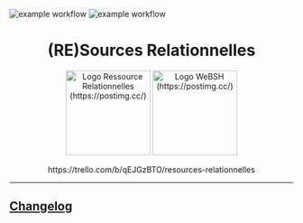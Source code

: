 ![example workflow](https://github.com/YellowGB/REssourcesRElationnelles/actions/workflows/laravel.yml/badge.svg)
![example workflow](https://github.com/YellowGB/REssourcesRElationnelles/actions/workflows/dependency-review.yml/badge.svg)

<h1 align="center">(RE)Sources Relationnelles</h1>

<p align="center">
    <img width="150" src="https://i.postimg.cc/KzQGs84n/rr.png" alt="Logo Ressource Relationnelles (https://postimg.cc/)">
    <img width="150" src="https://i.postimg.cc/90C4DQNS/websh.png" alt="Logo WeBSH (https://postimg.cc/)">
</p>

<p align="center">
    https://trello.com/b/qEJGzBTO/resources-relationnelles
</p>

---
## [Changelog](CHANGELOG.md)

